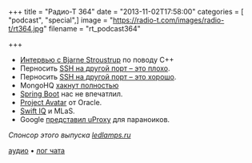 +++
title = "Радио-Т 364"
date = "2013-11-02T17:58:00"
categories = [ "podcast", "special",]
image = "https://radio-t.com/images/radio-t/rt364.jpg"
filename = "rt_podcast364"

+++

* [Интервью с Bjarne Stroustrup](http://electronicdesign.com/dev-tools/interview-bjarne-stroustrup-discusses-c) по поводу C++
* Перносить [SSH на другой порт – это плохо](http://www.adayinthelifeof.nl/2012/03/12/why-putting-ssh-on-another-port-than-22-is-bad-idea/).
* Перносить [SSH на другой порт – это хорошо](http://www.danielmiessler.com/blog/putting-ssh-another-port-good-idea).
* MongoHQ [хакнут полностью](http://security.mongohq.com/notice)
* [Spring Boot](http://spring.io/blog/2013/08/06/spring-boot-simplifying-spring-for-everyone) нас не впечатлил.
* [Project Avatar](http://www.infoq.com/news/2013/09/oracle-unveils-avatar) от Oracle.
* [Swift IQ](http://blog.programmableweb.com/2013/11/01/machine-learning-as-a-service-swift-iq-predicts-the-future/) и MLаS.
* Google [представил uProxy](http://www.engadget.com/2013/10/21/google-ideas-uproxy/) для параноиков.

_Спонсор этого выпуска [ledlamps.ru](http://ledlamps.ru)_

[аудио](http://cdn.radio-t.com/rt_podcast364.mp3) • [лог чата](http://chat.radio-t.com/logs/radio-t-364.html)
<audio src="http://cdn.radio-t.com/rt_podcast364.mp3" preload="none"></audio>
